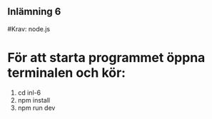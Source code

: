 ## Inlämning 6 
#Krav: node.js
# För att starta programmet öppna terminalen och kör:
1. cd inl-6
2. npm install
3. npm run dev
